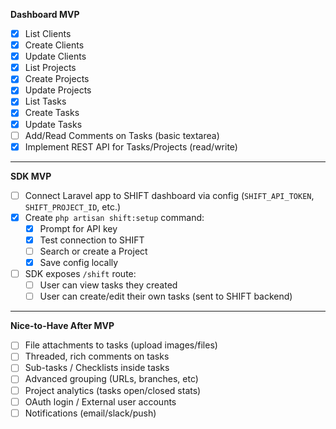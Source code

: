**Dashboard MVP**
- [x] List Clients
- [x] Create Clients
- [x] Update Clients
- [x] List Projects
- [x] Create Projects
- [x] Update Projects
- [x] List Tasks
- [x] Create Tasks
- [x] Update Tasks
- [ ] Add/Read Comments on Tasks (basic textarea)
- [x] Implement REST API for Tasks/Projects (read/write)

---

**SDK MVP**
- [ ] Connect Laravel app to SHIFT dashboard via config (`SHIFT_API_TOKEN`, `SHIFT_PROJECT_ID`, etc.)
- [x] Create `php artisan shift:setup` command:
    - [x] Prompt for API key
    - [x] Test connection to SHIFT
    - [ ] Search or create a Project
    - [x] Save config locally
- [ ] SDK exposes `/shift` route:
    - [ ] User can view tasks they created
    - [ ] User can create/edit their own tasks (sent to SHIFT backend)

---

**Nice-to-Have After MVP**
- [ ] File attachments to tasks (upload images/files)
- [ ] Threaded, rich comments on tasks
- [ ] Sub-tasks / Checklists inside tasks
- [ ] Advanced grouping (URLs, branches, etc)
- [ ] Project analytics (tasks open/closed stats)
- [ ] OAuth login / External user accounts
- [ ] Notifications (email/slack/push)

